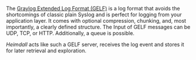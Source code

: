 The [Graylog Extended Log Format (GELF)](https://go2docs.graylog.org/5-0/getting_in_log_data/gelf.html?tocpath=Getting%20in%20Logs%7CLog%20Sources%7CGELF%7C_____0) is a log format that avoids the shortcomings of classic plain Syslog and is perfect for logging from your application layer. It comes with optional compression, chunking, and, most importantly, a clearly defined structure. The Input of GELF messages can be UDP, TCP, or HTTP. Additionally, a queue is possible.

_Heimdall_ acts like such a GELF server, receives the log event and stores it for later retrieval and exploration.